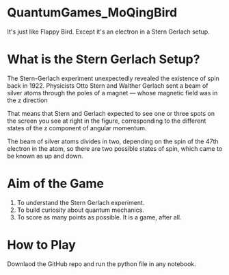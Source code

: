 # QuantumGames_MoQingBird
It's just like Flappy Bird. Except it's an electron in a Stern Gerlach setup.

# What is the Stern Gerlach Setup?
The Stern-Gerlach experiment unexpectedly revealed the existence of spin back in 1922. Physicists Otto Stern and Walther Gerlach sent a beam of silver atoms through the poles of a magnet — whose magnetic field was in the z direction

That means that Stern and Gerlach expected to see one or three spots on the screen you see at right in the figure, corresponding to the different states of the z component of angular momentum.

The beam of silver atoms divides in two, depending on the spin of the 47th electron in the atom, so there are two possible states of spin, which came to be known as up and down.

# Aim of the Game

1. To understand the Stern Gerlach experiment.
2. To build curiosity about quantum mechanics.
3. To score as many points as possible. It is a game, after all.

# How to Play

Downlaod the GitHub repo and run the python file in any notebook. 
